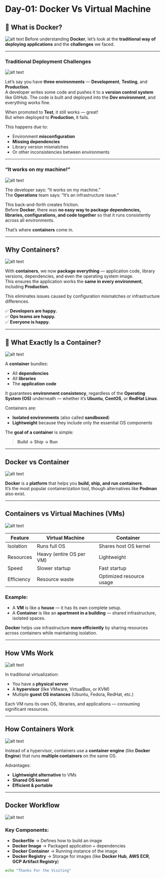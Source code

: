#  Day-01: Docker Vs Virtual Machine 

## 🔹 What is Docker?
![alt text](what_Is_Docker.png)
Before understanding **Docker**, let’s look at the **traditional way of deploying applications** and the **challenges** we faced.

---

###  Traditional Deployment Challenges

![alt text](Traditinal_Deployment.png)

Let’s say you have **three environments** — **Development**, **Testing**, and **Production**.  
A developer writes some code and pushes it to a **version control system** like GitHub. The code is built and deployed into the **Dev environment**, and everything works fine.

When promoted to **Test**, it still works — great!  
But when deployed to **Production**, it fails.

This happens due to:
- Environment **misconfiguration**
- **Missing dependencies**
- Library version mismatches  
- Or other inconsistencies between environments

---

###  “It works on my machine!”

![alt text](It_Works_On_My_Machine.png)

The developer says: “It works on my machine.”  
The **Operations** team says: “It’s an infrastructure issue.”

This back-and-forth creates friction.  
Before **Docker**, there was **no easy way to package dependencies, libraries, configurations, and code together** so that it runs consistently across all environments.

That’s where **containers** come in.

---

##  Why Containers?

![alt text](why_Continers.png)

With **containers**, we now **package everything** — application code, library versions, dependencies, and even the operating system image.  
This ensures the application works the **same in every environment**, including **Production**.

This eliminates issues caused by configuration mismatches or infrastructure differences.

✅ **Developers are happy.**  
✅ **Ops teams are happy.**  
✅ **Everyone is happy.**

---

## 🧱 What Exactly Is a Container?

![alt text](what_Exactly_Is_Containers.png)

A **container** bundles:
- All **dependencies**
- All **libraries**
- The **application code**

It guarantees **environment consistency**, regardless of the **Operating System (OS)** underneath — whether it’s **Ubuntu**, **CentOS**, or **RedHat Linux**.

Containers are:
- **Isolated environments** (also called **sandboxed**)
- **Lightweight** because they include only the essential OS components

The **goal of a container** is simple:
> **Build → Ship → Run**

---

##  Docker vs Container

![alt text](docker_Vs_Continers.png)

**Docker** is a **platform** that helps you **build, ship, and run containers**.  
It’s the most popular containerization tool, though alternatives like **Podman** also exist.

---

##  Containers vs Virtual Machines (VMs)


![alt text](container_Vs_Vm.png)


| Feature | Virtual Machine | Container |
|----------|----------------|------------|
| Isolation | Runs full OS | Shares host OS kernel |
| Resources | Heavy (entire OS per VM) | Lightweight |
| Speed | Slower startup | Fast startup |
| Efficiency | Resource waste | Optimized resource usage |

### Example:
- A **VM** is like a **house** — it has its own complete setup.
- A **Container** is like an **apartment in a building** — shared infrastructure, isolated spaces.

**Docker** helps use infrastructure **more efficiently** by sharing resources across containers while maintaining isolation.

---

##  How VMs Work

![alt text](How_Vm_Works.png)

In traditional virtualization:
- You have a **physical server**
- A **hypervisor** (like VMware, VirtualBox, or KVM)
- Multiple **guest OS instances** (Ubuntu, Fedora, RedHat, etc.)

Each VM runs its own OS, libraries, and applications — consuming significant resources.

---

##  How Containers Work


![alt text](How_Continer_Works.png)


Instead of a hypervisor, containers use a **container engine** (like **Docker Engine**) that runs **multiple containers** on the same OS.

Advantages:
- **Lightweight alternative** to VMs  
- **Shared OS kernel**
- **Efficient & portable**

---

##  Docker Workflow

![alt text](docker-workflow.gif)

### Key Components:
- **Dockerfile** → Defines how to build an image
- **Docker Image** → Packaged application + dependencies
- **Docker Container** → Running instance of the image
- **Docker Registry** → Storage for images (like **Docker Hub**, **AWS ECR**, **GCP Artifact Registry**)

```bash
echo "Thanks For the Visiting"
```